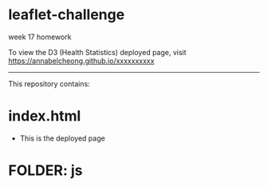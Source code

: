 # leaflet-challenge
week 17 homework

To view the D3 (Health Statistics) deployed page, visit https://annabelcheong.github.io/xxxxxxxxxx

******************************
This repository contains: 

# index.html 
- This is the deployed page

# FOLDER: js

